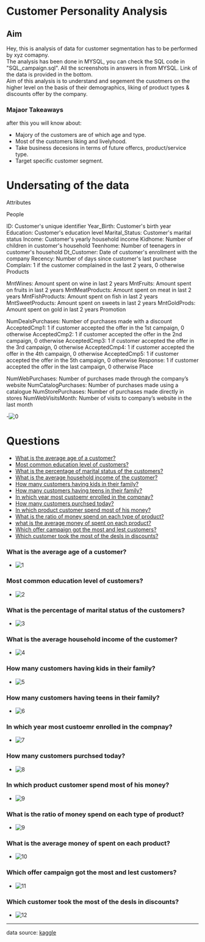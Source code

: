 # Customer Personality Analysis
## Aim
Hey, this is analysis of data for customer segmentation has to be performed by xyz comapny.
<br>
The analysis has been done in MYSQL, you can check the SQL code in "SQL_campaign.sql". All the screenshots in answers in from MYSQL. Link of the data is provided in the bottom.
<br>
Aim of this analysis is to understand and segement the cusotmers on the higher level on the basis of their demographics, liking of product types & discounts offer by the company.

### Majaor Takeaways
after this you will know about:
- Majory of the customers are of which age and type.
- Most of the customers liking and livelyhood.
- Take business decesions in terms of future offercs, product/service type.
- Target specific customer segment.

# Undersating of the data
Attributes

People

ID: Customer's unique identifier
Year_Birth: Customer's birth year
Education: Customer's education level
Marital_Status: Customer's marital status
Income: Customer's yearly household income
Kidhome: Number of children in customer's household
Teenhome: Number of teenagers in customer's household
Dt_Customer: Date of customer's enrollment with the company
Recency: Number of days since customer's last purchase
Complain: 1 if the customer complained in the last 2 years, 0 otherwise
Products

MntWines: Amount spent on wine in last 2 years
MntFruits: Amount spent on fruits in last 2 years
MntMeatProducts: Amount spent on meat in last 2 years
MntFishProducts: Amount spent on fish in last 2 years
MntSweetProducts: Amount spent on sweets in last 2 years
MntGoldProds: Amount spent on gold in last 2 years
Promotion

NumDealsPurchases: Number of purchases made with a discount
AcceptedCmp1: 1 if customer accepted the offer in the 1st campaign, 0 otherwise
AcceptedCmp2: 1 if customer accepted the offer in the 2nd campaign, 0 otherwise
AcceptedCmp3: 1 if customer accepted the offer in the 3rd campaign, 0 otherwise
AcceptedCmp4: 1 if customer accepted the offer in the 4th campaign, 0 otherwise
AcceptedCmp5: 1 if customer accepted the offer in the 5th campaign, 0 otherwise
Response: 1 if customer accepted the offer in the last campaign, 0 otherwise
Place

NumWebPurchases: Number of purchases made through the company’s website
NumCatalogPurchases: Number of purchases made using a catalogue
NumStorePurchases: Number of purchases made directly in stores
NumWebVisitsMonth: Number of visits to company’s website in the last month

-![0](https://user-images.githubusercontent.com/90683408/154476527-9be72329-7a3a-489b-b1f3-f00d98d3f00b.png)


# Questions
- [What is the average age of a customer?](#one)
- [Most common education level of customers?](#two)
- [What is the percentage of marital status of the customers?](#three)
- [What is the average household income of the customer?](#four)
- [How many customers having kids in their family?](#five)
- [How many customers having teens in their family?](#six)
- [In which year most custoemr enrolled in the compnay?](#seven)
- [How many customers purchsed today?](#eight)
- [In which product customer spend most of his money?](#nine)
- [What is the ratio of money spend on each type of product?](#ten)
- [what is the average money of spent on each product?](#eleven)
- [Which offer campaign got the most and lest customers?](#twelve)
- [Which customer took the most of the desls in discounts?](#fourteen)

### What is the average age of a customer? <a id='one'></a>
- ![1](https://user-images.githubusercontent.com/90683408/154476490-eb829ed1-9dc9-46b0-a2f9-824e7c683db1.png)

### <a id='two'>Most common education level of customers?</a>
- ![2](https://user-images.githubusercontent.com/90683408/154477146-67f30787-bd28-4483-be20-b99183739ccd.png)

### <a id='three'> What is the percentage of marital status of the customers?</a>
- ![3](https://user-images.githubusercontent.com/90683408/154478750-a1c02213-07e0-4d3d-bfe1-e71a8782d1df.png)

### <a id='four'> What is the average household income of the customer?</a>
- ![4](https://user-images.githubusercontent.com/90683408/154483109-48b5917b-12fd-41c8-beab-d6399a21e84c.png)

### <a id='five'> How many customers having kids in their family?</a>
- ![5](https://user-images.githubusercontent.com/90683408/154483151-636af7ee-39bc-45f8-ad7b-52335b399bdd.png)

### <a id='six'> How many customers having teens in their family?</a>
- ![6](https://user-images.githubusercontent.com/90683408/154483188-049a3da9-3579-4862-b9e6-22dd3f25cbf4.png)

### <a id='seven'> In which year most custoemr enrolled in the compnay?</a>
- ![7](https://user-images.githubusercontent.com/90683408/154483270-56ce3808-247c-473e-a56a-00a6e5c2cbf9.png)

### <a id='eight'> How many customers purchsed today?</a>
- ![8](https://user-images.githubusercontent.com/90683408/154483296-3676bc26-ad5f-48d6-b64a-b1288ea3fd87.png)

### <a id='nine'> In which product customer spend most of his money?</a>
- ![9](https://user-images.githubusercontent.com/90683408/154483320-33ab8287-8f88-46f6-bbe1-8e57351939aa.png)

### <a id='ten'> What is the ratio of money spend on each type of product?</a>
- ![9](https://user-images.githubusercontent.com/90683408/154483482-0704fc0c-076f-4f8c-a0cf-dfc836940f09.png)

### <a id='eleven'> What is the average money of spent on each product?</a>
- ![10](https://user-images.githubusercontent.com/90683408/154483533-09aa6b33-3f32-4869-a200-a97863704388.png)

### <a id='twelve'> Which offer campaign got the most and lest customers?</a>
- ![11](https://user-images.githubusercontent.com/90683408/154483568-4ded6a86-1037-4b7f-9012-b1b281777e3a.png)

### <a id='fourteen'> Which customer took the most of the desls in discounts?</a>
- ![12](https://user-images.githubusercontent.com/90683408/154483624-926a6a4b-841a-4561-9413-a293f784caeb.png)

---
data source: [kaggle](https://www.kaggle.com/imakash3011/customer-personality-analysis)

